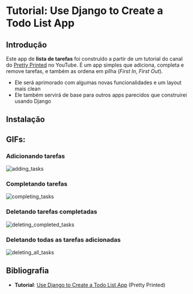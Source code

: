 # Tutorial: Use Django to Create a Todo List App

## Introdução

Este app de **lista de tarefas** foi construído a partir de um tutorial do canal do [Pretty Printed](https://prettyprinted.com/) no YouTube. É um app simples que adiciona, completa e remove tarefas, e também as ordena em pilha (*First In*, *First Out*). 

* Ele será aprimorado com algumas novas funcionalidades e um layout mais clean
* Ele também servirá de base para outros apps parecidos que construirei usando Django



## Instalação





## GIFs:

### Adicionando tarefas

![adding_tasks](https://github.com/guiemi-learning-center/tutorial-django-todolist-pretty_printed/blob/master/media/adding_task.gif)

### Completando tarefas

![completing_tasks](https://github.com/guiemi-learning-center/tutorial-django-todolist-pretty_printed/blob/master/media/completing_task.gif)

### Deletando tarefas completadas

![deleting_completed_tasks](https://github.com/guiemi-learning-center/tutorial-django-todolist-pretty_printed/blob/master/media/deleting_completed.gif)

### Deletando todas as tarefas adicionadas

![deleting_all_tasks](https://github.com/guiemi-learning-center/tutorial-django-todolist-pretty_printed/blob/master/media/deleting_all.gif)

## Bibliografia

* **Tutorial**: [Use Django to Create a Todo List App](https://www.youtube.com/watch?v=phHM6glUURw&t=1s) (Pretty Printed)